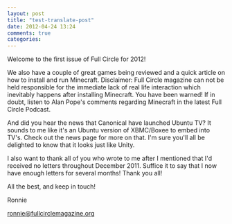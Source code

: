 ```yaml
---
layout: post
title: "test-translate-post"
date: 2012-04-24 13:24
comments: true
categories: 
---
```

Welcome to the first issue of Full Circle for 2012!

<!-- Happy new year! I hope all of you had a great holiday season and that you're ready for more Full Circle. This month we have an article on Enlightenment17 (aka: E17) and which distros have, and had, E17. I haven't tried it in quite some time, but I'm tempted to install Bodhi on my laptop. Oh, and Greg is hoping to return next month with his Python articles. He's a bit busy with real life at the moment. But, fear not, the LibreOffice and Backup articles continue. This month Allan looks at DropBox. Last month we looked at creating a persistent USB stick. This month we take it one step further and create an encrypted USB stick. And if you run a web server you'll want to take a look at our article on Varnish web cache. -->

We also have a couple of great games being reviewed and a quick article on how to install and run Minecraft. Disclaimer: Full Circle magazine can not be held responsible for the immediate lack of real life interaction which inevitably happens after installing Minecraft. You have been warned! If in doubt, listen to Alan Pope's comments regarding Minecraft in the latest Full Circle Podcast.

And did you hear the news that Canonical have launched Ubuntu TV? It sounds to me like it's an Ubuntu version of XBMC/Boxee to embed into TV's. Check out the news page for more on that. I'm sure you'll all be delighted to know that it looks just like Unity.

I also want to thank all of you who wrote to me after I mentioned that I'd received no letters throughout December 2011. Suffice it to say that I now have enough letters for several months! Thank you all!

All the best, and keep in touch!

Ronnie

ronnie@fullcirclemagazine.org

